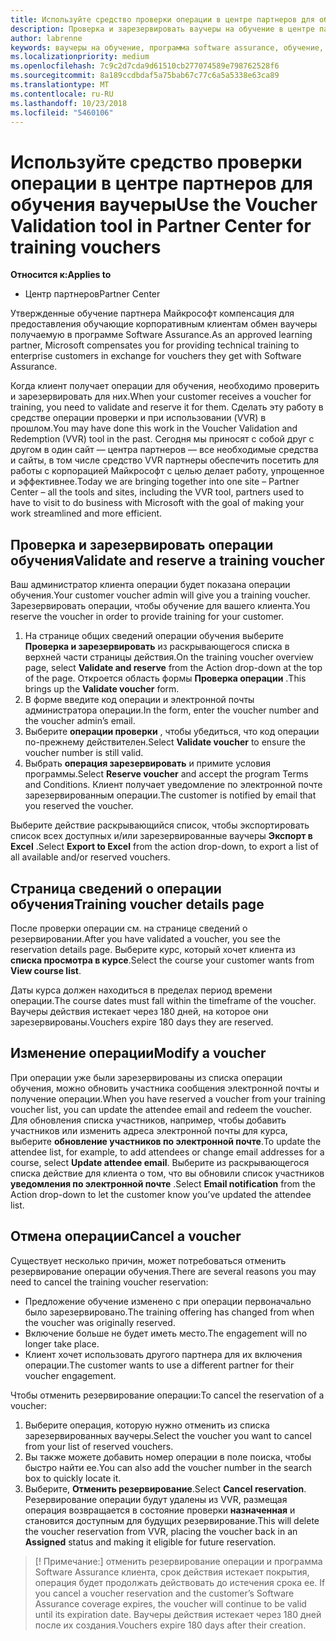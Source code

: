 ```yaml
---
title: Используйте средство проверки операции в центре партнеров для обучения ваучеры | Центр партнеров
description: Проверка и зарезервировать ваучеры на обучение в центре партнеров
author: labrenne
keywords: ваучеры на обучение, программа software assurance, обучение, проверка ваучеры, зарезервировать операции
ms.localizationpriority: medium
ms.openlocfilehash: 7c9c2d7cda9d61510cb277074589e798762528f6
ms.sourcegitcommit: 8a189ccdbdaf5a75bab67c77c6a5a5338e63ca89
ms.translationtype: MT
ms.contentlocale: ru-RU
ms.lasthandoff: 10/23/2018
ms.locfileid: "5460106"
---
```

# <a name="use-the-voucher-validation-tool-in-partner-center-for-training-vouchers"></a><span data-ttu-id="5cd21-104">Используйте средство проверки операции в центре партнеров для обучения ваучеры</span><span class="sxs-lookup"><span data-stu-id="5cd21-104">Use the Voucher Validation tool in Partner Center for training vouchers</span></span>

**<span data-ttu-id="5cd21-105">Относится к:</span><span class="sxs-lookup"><span data-stu-id="5cd21-105">Applies to</span></span>**

- <span data-ttu-id="5cd21-106">Центр партнеров</span><span class="sxs-lookup"><span data-stu-id="5cd21-106">Partner Center</span></span>

<span data-ttu-id="5cd21-107">Утвержденные обучение партнера Майкрософт компенсация для предоставления обучающие корпоративным клиентам обмен ваучеры получаемую в программе Software Assurance.</span><span class="sxs-lookup"><span data-stu-id="5cd21-107">As an approved learning partner, Microsoft compensates you for providing technical training to enterprise customers in exchange for vouchers they get with Software Assurance.</span></span> 

<span data-ttu-id="5cd21-108">Когда клиент получает операции для обучения, необходимо проверить и зарезервировать для них.</span><span class="sxs-lookup"><span data-stu-id="5cd21-108">When your customer receives a voucher for training, you need to validate and reserve it for them.</span></span> <span data-ttu-id="5cd21-109">Сделать эту работу в средстве операции проверки и при использовании (VVR) в прошлом.</span><span class="sxs-lookup"><span data-stu-id="5cd21-109">You may have done this work in the Voucher Validation and Redemption (VVR) tool in the past.</span></span> <span data-ttu-id="5cd21-110">Сегодня мы приносят с собой друг с другом в один сайт — центра партнеров — все необходимые средства и сайты, в том числе средство VVR партнеры обеспечить посетить для работы с корпорацией Майкрософт с целью делает работу, упрощенное и эффективнее.</span><span class="sxs-lookup"><span data-stu-id="5cd21-110">Today we are bringing together into one site – Partner Center – all the tools and sites, including the VVR tool, partners used to have to visit to do business with Microsoft with the goal of making your work streamlined and more efficient.</span></span>

## <a name="validate-and-reserve-a-training-voucher"></a><span data-ttu-id="5cd21-111">Проверка и зарезервировать операции обучения</span><span class="sxs-lookup"><span data-stu-id="5cd21-111">Validate and reserve a training voucher</span></span>

<span data-ttu-id="5cd21-112">Ваш администратор клиента операции будет показана операции обучения.</span><span class="sxs-lookup"><span data-stu-id="5cd21-112">Your customer voucher admin will give you a training voucher.</span></span> <span data-ttu-id="5cd21-113">Зарезервировать операции, чтобы обучение для вашего клиента.</span><span class="sxs-lookup"><span data-stu-id="5cd21-113">You reserve the voucher in order to provide training for your customer.</span></span>

1.  <span data-ttu-id="5cd21-114">На странице общих сведений операции обучения выберите **Проверка и зарезервировать** из раскрывающегося списка в верхней части страницы действия.</span><span class="sxs-lookup"><span data-stu-id="5cd21-114">On the training voucher overview page, select **Validate and reserve** from the Action drop-down at the top of the page.</span></span> <span data-ttu-id="5cd21-115">Откроется область формы **Проверка операции** .</span><span class="sxs-lookup"><span data-stu-id="5cd21-115">This brings up the **Validate voucher** form.</span></span>
2.  <span data-ttu-id="5cd21-116">В форме введите код операции и электронной почты администратора операции.</span><span class="sxs-lookup"><span data-stu-id="5cd21-116">In the form, enter the voucher number and the voucher admin’s email.</span></span>
3.  <span data-ttu-id="5cd21-117">Выберите **операции проверки** , чтобы убедиться, что код операции по-прежнему действителен.</span><span class="sxs-lookup"><span data-stu-id="5cd21-117">Select **Validate voucher** to ensure the voucher number is still valid.</span></span> 
4.  <span data-ttu-id="5cd21-118">Выбрать **операция зарезервировать** и примите условия программы.</span><span class="sxs-lookup"><span data-stu-id="5cd21-118">Select **Reserve voucher** and accept the program Terms and Conditions.</span></span> <span data-ttu-id="5cd21-119">Клиент получает уведомление по электронной почте зарезервированным операции.</span><span class="sxs-lookup"><span data-stu-id="5cd21-119">The customer is notified by email that you reserved the voucher.</span></span>

<span data-ttu-id="5cd21-120">Выберите действие раскрывающийся список, чтобы экспортировать список всех доступных и/или зарезервированные ваучеры **Экспорт в Excel** .</span><span class="sxs-lookup"><span data-stu-id="5cd21-120">Select **Export to Excel** from the action drop-down, to export a list of all available and/or reserved vouchers.</span></span>

## <a name="training-voucher-details-page"></a><span data-ttu-id="5cd21-121">Страница сведений о операции обучения</span><span class="sxs-lookup"><span data-stu-id="5cd21-121">Training voucher details page</span></span>

<span data-ttu-id="5cd21-122">После проверки операции см. на странице сведений о резервировании.</span><span class="sxs-lookup"><span data-stu-id="5cd21-122">After you have validated a voucher, you see the reservation details page.</span></span> <span data-ttu-id="5cd21-123">Выберите курс, который хочет клиента из **списка просмотра в курсе**.</span><span class="sxs-lookup"><span data-stu-id="5cd21-123">Select the course your customer wants from **View course list**.</span></span> 

<span data-ttu-id="5cd21-124">Даты курса должен находиться в пределах период времени операции.</span><span class="sxs-lookup"><span data-stu-id="5cd21-124">The course dates must fall within the timeframe of the voucher.</span></span> <span data-ttu-id="5cd21-125">Ваучеры действия истекает через 180 дней, на которое они зарезервированы.</span><span class="sxs-lookup"><span data-stu-id="5cd21-125">Vouchers expire 180 days they are reserved.</span></span>

## <a name="modify-a-voucher"></a><span data-ttu-id="5cd21-126">Изменение операции</span><span class="sxs-lookup"><span data-stu-id="5cd21-126">Modify a voucher</span></span>

<span data-ttu-id="5cd21-127">При операции уже были зарезервированы из списка операции обучения, можно обновить участника сообщения электронной почты и получение операции.</span><span class="sxs-lookup"><span data-stu-id="5cd21-127">When you have reserved a voucher from your training voucher list, you can update the attendee email and redeem the voucher.</span></span> <span data-ttu-id="5cd21-128">Для обновления списка участников, например, чтобы добавить участников или изменить адреса электронной почты для курса, выберите **обновление участников по электронной почте**.</span><span class="sxs-lookup"><span data-stu-id="5cd21-128">To update the attendee list, for example, to add attendees or change email addresses for a course, select **Update attendee email**.</span></span> <span data-ttu-id="5cd21-129">Выберите из раскрывающегося списка действие для клиента о том, что вы обновили список участников **уведомления по электронной почте** .</span><span class="sxs-lookup"><span data-stu-id="5cd21-129">Select **Email notification**  from the Action drop-down to let the customer know you’ve updated the attendee list.</span></span> 

## <a name="cancel-a-voucher"></a><span data-ttu-id="5cd21-130">Отмена операции</span><span class="sxs-lookup"><span data-stu-id="5cd21-130">Cancel a voucher</span></span> 

<span data-ttu-id="5cd21-131">Существует несколько причин, может потребоваться отменить резервирование операции обучения.</span><span class="sxs-lookup"><span data-stu-id="5cd21-131">There are several reasons you may need to cancel the training voucher reservation:</span></span> 
- <span data-ttu-id="5cd21-132">Предложение обучение изменено с при операции первоначально было зарезервировано.</span><span class="sxs-lookup"><span data-stu-id="5cd21-132">The training offering has changed from when the voucher was originally reserved.</span></span>
- <span data-ttu-id="5cd21-133">Включение больше не будет иметь место.</span><span class="sxs-lookup"><span data-stu-id="5cd21-133">The engagement will no longer take place.</span></span>
- <span data-ttu-id="5cd21-134">Клиент хочет использовать другого партнера для их включения операции.</span><span class="sxs-lookup"><span data-stu-id="5cd21-134">The customer wants to use a different partner for their voucher engagement.</span></span>

<span data-ttu-id="5cd21-135">Чтобы отменить резервирование операции:</span><span class="sxs-lookup"><span data-stu-id="5cd21-135">To cancel the reservation of a voucher:</span></span>

1.  <span data-ttu-id="5cd21-136">Выберите операция, которую нужно отменить из списка зарезервированных ваучеры.</span><span class="sxs-lookup"><span data-stu-id="5cd21-136">Select the voucher you want to cancel from your list of reserved vouchers.</span></span>
2.  <span data-ttu-id="5cd21-137">Вы также можете добавить номер операции в поле поиска, чтобы быстро найти ее.</span><span class="sxs-lookup"><span data-stu-id="5cd21-137">You can also add the voucher number in the search box to quickly locate it.</span></span>
3.  <span data-ttu-id="5cd21-138">Выберите, **Отменить резервирование**.</span><span class="sxs-lookup"><span data-stu-id="5cd21-138">Select **Cancel reservation**.</span></span> <span data-ttu-id="5cd21-139">Резервирование операции будут удалены из VVR, размещая операция возвращается в состояние проверки **назначенная** и становится доступным для будущих резервирование.</span><span class="sxs-lookup"><span data-stu-id="5cd21-139">This will delete the voucher reservation from VVR, placing the voucher back in an **Assigned** status and making it eligible for future reservation.</span></span>

>[! Примечание:]<span data-ttu-id="5cd21-140"> отменить резервирование операции и программа Software Assurance клиента, срок действия истекает покрытия, операция будет продолжать действовать до истечения срока ее.</span><span class="sxs-lookup"><span data-stu-id="5cd21-140"> If you cancel a voucher reservation and the customer’s Software Assurance coverage expires, the voucher will continue to be valid until its expiration date.</span></span> <span data-ttu-id="5cd21-141">Ваучеры действия истекает через 180 дней после их создания.</span><span class="sxs-lookup"><span data-stu-id="5cd21-141">Vouchers expire 180 days after their creation.</span></span>


